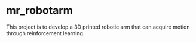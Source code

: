 # mr_robotarm
This project is to develop a 3D printed robotic arm that can acquire motion through reinforcement learning.
